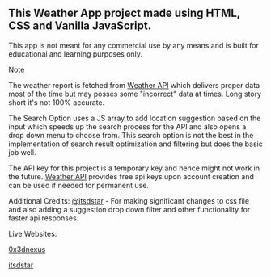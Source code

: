 ## This Weather App project made using HTML, CSS and Vanilla JavaScript. 

This app is not meant for any commercial use by any means and is built for educational and learning purposes only.

> [!NOTE]
> The weather report is fetched from [Weather API](https://www.weatherapi.com/) which delivers proper data most of the time but may posses some "incorrect" data
> at times. Long story short it's not 100% accurate.

The Search Option uses a JS array to add location suggestion based on the input which speeds up the search process for the API and also opens a drop down menu to choose from. This search option is not the best in the implementation of 
search result optimization and filtering but does the basic job well.

The API key for this project is a temporary key and hence might not work in the future.
[Weather API](https://www.weatherapi.com/) provides free api keys upon account creation and can be used if needed for permanent use.

Additional Credits: [@itsdstar](https://github.com/itsdstar) - For making significant changes to css file and also adding a suggestion drop down filter and other functionality for faster api responses.

Live Websites: 

[0x3dnexus](https://0x3dnexus.github.io/Weather_app/)

[itsdstar](https://itsdstar.github.io/Weather_app/)
